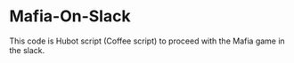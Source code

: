 # Mafia-On-Slack
This code is Hubot script (Coffee script) to proceed with the Mafia game in the slack.

